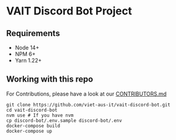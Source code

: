 # VAIT Discord Bot Project

## Requirements

- Node 14+
- NPM 6+
- Yarn 1.22+

## Working with this repo

For Contributions, please have a look at our [CONTRIBUTORS.md](.github/CONTRIBUTING.md)

```shell
git clone https://github.com/viet-aus-it/vait-discord-bot.git
cd vait-discord-bot
nvm use # If you have nvm
cp discord-bot/.env.sample discord-bot/.env
docker-compose build
docker-compose up
```
